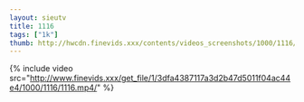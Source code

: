 ```yaml
--- 
layout: sieutv
title: 1116
tags: ["1k"]
thumb: http://hwcdn.finevids.xxx/contents/videos_screenshots/1000/1116/preview.mp4.jpg
---
```

{% include video src="http://www.finevids.xxx/get_file/1/3dfa4387117a3d2b47d5011f04ac44e4/1000/1116/1116.mp4/" %} 
